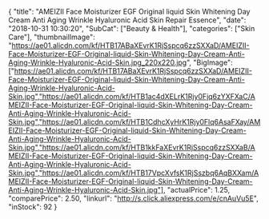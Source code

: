 {
	"title": "AMEIZII Face Moisturizer EGF Original liquid Skin Whitening Day Cream Anti Aging Wrinkle Hyaluronic Acid Skin Repair Essence",
	"date": "2018-10-31 10:30:20",
	"SubCat": ["Beauty & Health"],
	"categories": ["Skin Care"],
	"thumbnailImage": "https://ae01.alicdn.com/kf/HTB17ABaXEvrK1RjSspcq6zzSXXaD/AMEIZII-Face-Moisturizer-EGF-Original-liquid-Skin-Whitening-Day-Cream-Anti-Aging-Wrinkle-Hyaluronic-Acid-Skin.jpg_220x220.jpg",
	"BigImage": ["https://ae01.alicdn.com/kf/HTB17ABaXEvrK1RjSspcq6zzSXXaD/AMEIZII-Face-Moisturizer-EGF-Original-liquid-Skin-Whitening-Day-Cream-Anti-Aging-Wrinkle-Hyaluronic-Acid-Skin.jpg","https://ae01.alicdn.com/kf/HTB1ac4dXELrK1Rjy0Fjq6zYXFXaC/AMEIZII-Face-Moisturizer-EGF-Original-liquid-Skin-Whitening-Day-Cream-Anti-Aging-Wrinkle-Hyaluronic-Acid-Skin.jpg","https://ae01.alicdn.com/kf/HTB1CdhcXyHrK1Rjy0Flq6AsaFXay/AMEIZII-Face-Moisturizer-EGF-Original-liquid-Skin-Whitening-Day-Cream-Anti-Aging-Wrinkle-Hyaluronic-Acid-Skin.jpg","https://ae01.alicdn.com/kf/HTB1kkFaXEvrK1RjSspcq6zzSXXaB/AMEIZII-Face-Moisturizer-EGF-Original-liquid-Skin-Whitening-Day-Cream-Anti-Aging-Wrinkle-Hyaluronic-Acid-Skin.jpg","https://ae01.alicdn.com/kf/HTB17VpcXvfsK1RjSszbq6AqBXXam/AMEIZII-Face-Moisturizer-EGF-Original-liquid-Skin-Whitening-Day-Cream-Anti-Aging-Wrinkle-Hyaluronic-Acid-Skin.jpg"],
	"actualPrice": 1.25,
	"comparePrice": 2.50,
	"linkurl": "http://s.click.aliexpress.com/e/cnAuVu5E",
	"inStock": 92
}
